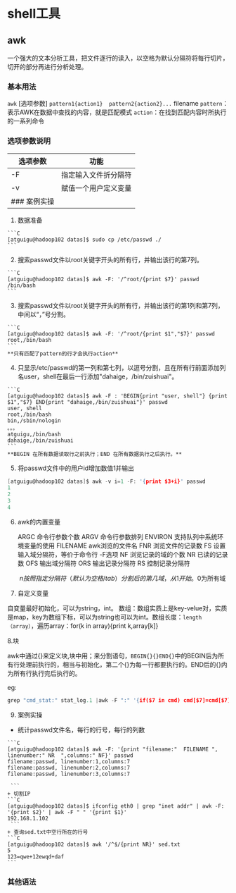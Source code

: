 

# shell工具

## awk

一个强大的文本分析工具，把文件逐行的读入，以空格为默认分隔符将每行切片，切开的部分再进行分析处理。

### 基本用法
`awk` [选项参数] `pattern1{action1}  pattern2{action2}...` filename
`pattern`：表示AWK在数据中查找的内容，就是匹配模式
`action`：在找到匹配内容时所执行的一系列命令

###	选项参数说明

|选项参数|	功能|
|--|--|
|-F|	指定输入文件折分隔符|
|-v|	赋值一个用户定义变量|
|### 案例实操||
  1. 数据准备

    ```C
    [atguigu@hadoop102 datas]$ sudo cp /etc/passwd ./
    ```
   2. 搜索passwd文件以root关键字开头的所有行，并输出该行的第7列。

    ```C
    [atguigu@hadoop102 datas]$ awk -F: '/^root/{print $7}' passwd 
    /bin/bash
    ```
   3. 搜索passwd文件以root关键字开头的所有行，并输出该行的第1列和第7列，中间以“，”号分割。

    ```C
    [atguigu@hadoop102 datas]$ awk -F: '/^root/{print $1","$7}' passwd 
    root,/bin/bash
    ```
    **只有匹配了pattern的行才会执行action**
   4. 只显示/etc/passwd的第一列和第七列，以逗号分割，且在所有行前面添加列名user，shell在最后一行添加"dahaige，/bin/zuishuai"。

    ```C
    [atguigu@hadoop102 datas]$ awk -F : 'BEGIN{print "user, shell"} {print $1","$7} END{print "dahaige,/bin/zuishuai"}' passwd
    user, shell
    root,/bin/bash
    bin,/sbin/nologin
    。。。
    atguigu,/bin/bash
    dahaige,/bin/zuishuai
    ```
    **BEGIN 在所有数据读取行之前执行；END 在所有数据执行之后执行。**
   5. 将passwd文件中的用户id增加数值1并输出


```C
[atguigu@hadoop102 datas]$ awk -v i=1 -F: '{print $3+i}' passwd
1
2
3
4
```

6.   awk的内置变量
            
        ARGC               命令行参数个数
        ARGV               命令行参数排列
        ENVIRON       	支持队列中系统环境变量的使用
        FILENAME    	awk浏览的文件名
        FNR                	浏览文件的记录数
        FS                 	设置输入域分隔符，等价于命令行 -F选项
        NF                 	浏览记录的域的个数
        NR                 	已读的记录数
        OFS                	输出域分隔符
        ORS              	输出记录分隔符
        RS                 	控制记录分隔符

     ​	$n   				按照指定分隔符（默认为空格/tab）分割后的第几域，从1开始。$0为所有域
     
7.   自定义变量

自变量最好初始化，可以为string，int。
		数组：数组实质上是key-velue对，实质是map，key为数组下标，可以为string也可以为int。数组长度：`length（array）`，遍历array：for(k in array){print k,array[k]}

8.块

awk中通过{}来定义块,块中用；来分割语句，`BEGIN{}{}END{}`中的BEGIN后为所有行处理前执行的，相当与初始化，第二个{}为每一行都要执行的。END后的{}内为所有行执行完后执行的。

eg:

```c
grep "cmd_stat:" stat_log.1 |awk -F ":" '{if($7 in cmd) cmd[$7]=cmd[$7]+$8;else cmd[$7]=$8}END{for(k in cmd){print k,cmd[k]}}
```

9.   案例实操

   + 统计passwd文件名，每行的行号，每行的列数

    ```C
    [atguigu@hadoop102 datas]$ awk -F: '{print "filename:"  FILENAME ", linenumber:" NR  ",columns:" NF}' passwd 
    filename:passwd, linenumber:1,columns:7
    filename:passwd, linenumber:2,columns:7
    filename:passwd, linenumber:3,columns:7

	 ```
	+ 切割IP
	```C
	[atguigu@hadoop102 datas]$ ifconfig eth0 | grep "inet addr" | awk -F: '{print $2}' | awk -F " " '{print $1}' 
	192.168.1.102
	 ```
	+ 查询sed.txt中空行所在的行号
	```C
	[atguigu@hadoop102 datas]$ awk '/^$/{print NR}' sed.txt 
	5
	123=qwe+12ewqd+daf
	```

### 其他语法

